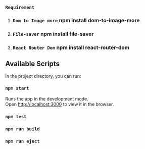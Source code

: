 
### `Requirement`

1) ### `Dom to Image more` npm install dom-to-image-more

2) ### `File-saver` npm install file-saver

3) ### `React Router Dom`  npm install react-router-dom

## Available Scripts

In the project directory, you can run:

### `npm start`

Runs the app in the development mode.<br>
Open [http://localhost:3000](http://localhost:3000) to view it in the browser.

### `npm test`


### `npm run build`


### `npm run eject`


